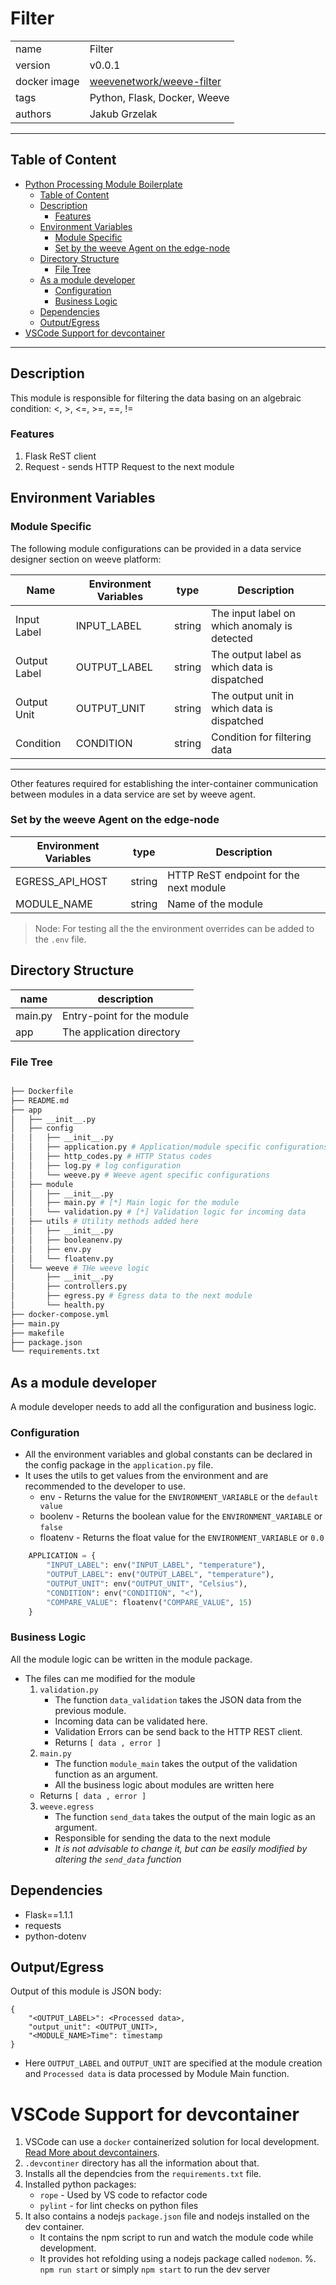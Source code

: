 # Filter


|              |                                                            |
| ------------ | ---------------------------------------------------------- |
| name         | Filter                                                     |
| version      | v0.0.1                                                     |
| docker image | [weevenetwork/weeve-filter](https://linktodockerhub/)      |
| tags         | Python, Flask, Docker, Weeve                               |
| authors      | Jakub Grzelak                                              |

***
## Table of Content
- [Python Processing Module Boilerplate](#python-processing-module-boilerplate)
  - [Table of Content](#table-of-content)
  - [Description](#description)
    - [Features](#features)
  - [Environment Variables](#environment-variables)
    - [Module Specific](#module-specific)
    - [Set by the weeve Agent on the edge-node](#set-by-the-weeve-agent-on-the-edge-node)
  - [Directory Structure](#directory-structure)
    - [File Tree](#file-tree)
  - [As a module developer](#as-a-module-developer)
    - [Configuration](#configuration)
    - [Business Logic](#business-logic)
  - [Dependencies](#dependencies)
  - [Output/Egress](#outputegress)
- [VSCode Support for devcontainer](#vscode-support-for-devcontainer)

***

## Description 

This module is responsible for filtering the data basing on an algebraic condition: <, >, <=, >=, ==, !=

### Features
1. Flask ReST client
2. Request - sends HTTP Request to the next module

## Environment Variables

### Module Specific
The following module configurations can be provided in a data service designer section on weeve platform:

| Name         | Environment Variables | type   | Description                                  |
| ------------ | --------------------- | ------ | -------------------------------------------- |
| Input Label  | INPUT_LABEL           | string | The input label on which anomaly is detected |
| Output Label | OUTPUT_LABEL          | string | The output label as which data is dispatched |
| Output Unit  | OUTPUT_UNIT           | string | The output unit in which data is dispatched  |
| Condition    | CONDITION             | string | Condition for filtering data                 |

***

Other features required for establishing the inter-container communication between modules in a data service are set by weeve agent.

### Set by the weeve Agent on the edge-node

| Environment Variables | type   | Description                            |
| --------------------- | ------ | -------------------------------------- |
| EGRESS_API_HOST       | string | HTTP ReST endpoint for the next module |
| MODULE_NAME           | string | Name of the module                     |

> Node: For testing all the the environment overrides can be added to the `.env` file.

## Directory Structure
| name    | description                |
| ------- | -------------------------- |
| main.py | Entry-point for the module |
| app     | The application directory  |


### File Tree

```bash

├── Dockerfile
├── README.md
├── app
│   ├── __init__.py
│   ├── config
│   │   ├── __init__.py
│   │   ├── application.py # Application/module specific configurations
│   │   ├── http_codes.py # HTTP Status codes
│   │   ├── log.py # log configuration
│   │   └── weeve.py # Weeve agent specific configurations
│   ├── module
│   │   ├── __init__.py
│   │   ├── main.py # [*] Main logic for the module
│   │   └── validation.py # [*] Validation logic for incoming data
│   ├── utils # Utility methods added here
│   │   ├── __init__.py
│   │   ├── booleanenv.py
│   │   ├── env.py
│   │   └── floatenv.py
│   └── weeve # THe weeve logic
│       ├── __init__.py
│       ├── controllers.py
│       ├── egress.py # Egress data to the next module
│       └── health.py
├── docker-compose.yml
├── main.py
├── makefile
├── package.json
└── requirements.txt

```

## As a module developer

A module developer needs to add all the configuration and business logic.
### Configuration

* All the environment variables and global constants can be declared in the config package in the `application.py` file.
* It uses the utils to get values from the environment and are recommended to the developer to use.
  * env - Returns the value for the `ENVIRONMENT_VARIABLE` or the `default value`
  * boolenv - Returns the boolean value for the `ENVIRONMENT_VARIABLE` or `false`
  * floatenv - Returns the float value for the `ENVIRONMENT_VARIABLE` or `0.0`


```python
    APPLICATION = {
        "INPUT_LABEL": env("INPUT_LABEL", "temperature"),
        "OUTPUT_LABEL": env("OUTPUT_LABEL", "temperature"),
        "OUTPUT_UNIT": env("OUTPUT_UNIT", "Celsius"),
        "CONDITION": env("CONDITION", "<"),
        "COMPARE_VALUE": floatenv("COMPARE_VALUE", 15)
    }
 ``` 

### Business Logic
All the module logic can be written in the module package.
   * The files can me modified for the module
      1. `validation.py`
         * The function `data_validation` takes the JSON data from the previous module.
         * Incoming data can be validated here.
         * Validation Errors can be send back to the HTTP REST client.
         * Returns `[ data , error ]`
      2. `main.py`
         * The function `module_main` takes the output of the validation function as an argument.
         * All the business logic about modules are written here
        * Returns `[ data , error ]`
      3. `weeve.egress`
         * The function `send_data` takes the output of the main logic as an argument.
         * Responsible for sending the data to the next module
         * *It is not advisable to change it, but can be easily modified by altering the `send_data` function*


## Dependencies

* Flask==1.1.1
* requests
* python-dotenv

## Output/Egress
Output of this module is JSON body:

```node
{
    "<OUTPUT_LABEL>": <Processed data>,
    "output_unit": <OUTPUT_UNIT>,
    "<MODULE_NAME>Time": timestamp
}
```
 
* Here `OUTPUT_LABEL` and `OUTPUT_UNIT` are specified at the module creation and `Processed data` is data processed by Module Main function.



# VSCode Support for devcontainer

1. VSCode can use a `docker` containerized solution for local development. [Read More about devcontainers]("https://code.visualstudio.com/docs/remote/create-dev-container).
1. `.devcontiner` directory has all the information about that.
2. Installs all the dependcies from the `requirements.txt` file.
3. Installed python packages:
    * `rope` - Used by VS code to refactor code 
    * `pylint` - for lint checks on python files
4. It also contains a nodejs `package.json` file and nodejs installed on the dev container.
     * It contains the npm script to run and watch the module code while development.
     * It provides hot refolding using a nodejs package called `nodemon`.
%. `npm run start` or simply `npm start` to run the dev server